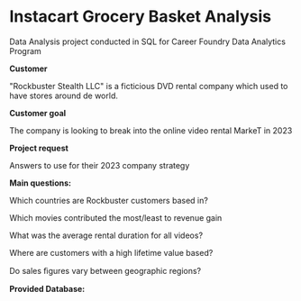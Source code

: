 # Instacart Grocery Basket Analysis
Data Analysis project conducted in SQL for Career Foundry Data Analytics Program

**Customer**

"Rockbuster Stealth LLC" is a ficticious DVD rental company which used to have stores around de world. 

**Customer goal**

The company is looking to break into the online video rental MarkeT in 2023

**Project request**

Answers to use for their 2023 company strategy

**Main questions:**

Which countries are Rockbuster customers based in?

Which movies contributed the most/least to revenue gain

What was the average rental duration for all videos? 

Where are customers with a high lifetime value based?

Do sales ﬁgures vary between geographic regions?

**Provided Database:**
